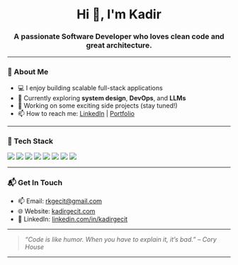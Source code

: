 <h1 align="center">Hi 👋, I'm Kadir</h1>
<h3 align="center">A passionate Software Developer who loves clean code and great architecture.</h3>

---

### 🚀 About Me

- 💻 I enjoy building scalable full-stack applications
- 🌱 Currently exploring **system design**, **DevOps**, and **LLMs**
- 🔭 Working on some exciting side projects (stay tuned!)
- 📫 How to reach me: [LinkedIn](https://linkedin.com/in/kadirgecit) | [Portfolio](https://kadirgecit.com)

---

### 🧰 Tech Stack

<p>
  <img src="https://img.shields.io/badge/JavaScript-black?style=flat-square&logo=javascript" />
  <img src="https://img.shields.io/badge/TypeScript-black?style=flat-square&logo=typescript" />
  <img src="https://img.shields.io/badge/React-black?style=flat-square&logo=react" />
  <img src="https://img.shields.io/badge/Node.js-black?style=flat-square&logo=node.js" />
  <img src="https://img.shields.io/badge/Express-black?style=flat-square&logo=express" />
  <img src="https://img.shields.io/badge/PostgreSQL-black?style=flat-square&logo=postgresql" />
  <img src="https://img.shields.io/badge/MongoDB-black?style=flat-square&logo=mongodb" />
  <img src="https://img.shields.io/badge/Docker-black?style=flat-square&logo=docker" />
</p>

---

### 📬 Get In Touch

- 📫 Email: rkgecit@gmail.com
- 🌐 Website: [kadirgecit.com](https://kadirgecit.com)
- 💼 LinkedIn: [linkedin.com/in/kadirgecit](https://linkedin.com/in/kadirgecit)

---

> _“Code is like humor. When you have to explain it, it’s bad.” – Cory House_

---
